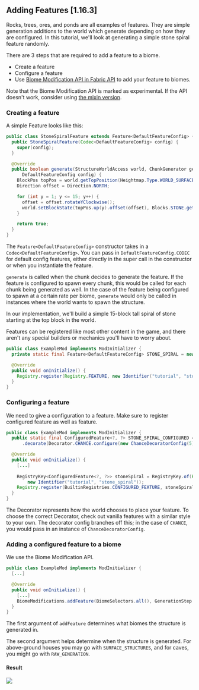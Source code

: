 ## Adding Features \[1.16.3\]

Rocks, trees, ores, and ponds are all examples of features. They are
simple generation additions to the world which generate depending on how
they are configured. In this tutorial, we'll look at generating a simple
stone spiral feature randomly.

There are 3 steps that are required to add a feature to a biome.

- Create a feature
- Configure a feature
- Use [Biome Modification API in Fabric API](https://github.com/FabricMC/fabric/pull/1097) to add your
  feature to biomes.

Note that the Biome Modification API is marked as experimental. If the
API doesn't work, consider using [the mixin version](../?rev=1599388928.md).

### Creating a feature

A simple Feature looks like this:

```java
public class StoneSpiralFeature extends Feature<DefaultFeatureConfig> {
  public StoneSpiralFeature(Codec<DefaultFeatureConfig> config) {
    super(config);
  }

  @Override
  public boolean generate(StructureWorldAccess world, ChunkGenerator generator, Random random, BlockPos pos,
      DefaultFeatureConfig config) {
    BlockPos topPos = world.getTopPosition(Heightmap.Type.WORLD_SURFACE, pos);
    Direction offset = Direction.NORTH;

    for (int y = 1; y <= 15; y++) {
      offset = offset.rotateYClockwise();
      world.setBlockState(topPos.up(y).offset(offset), Blocks.STONE.getDefaultState(), 3);
    }

    return true;
  }
}
```

The `Feature<DefaultFeatureConfig>` constructor takes in a
`Codec<DefaultFeatureConfig>`. You can pass in
`DefaultFeatureConfig.CODEC` for default config features, either
directly in the super call in the constructor or when you instantiate
the feature.

`generate` is called when the chunk decides to generate the feature. If
the feature is configured to spawn every chunk, this would be called for
each chunk being generated as well. In the case of the feature being
configured to spawn at a certain rate per biome, `generate` would only
be called in instances where the world wants to spawn the structure.

In our implementation, we'll build a simple 15-block tall spiral of
stone starting at the top block in the world.

Features can be registered like most other content in the game, and
there aren't any special builders or mechanics you'll have to worry
about.

```java
public class ExampleMod implements ModInitializer {
  private static final Feature<DefaultFeatureConfig> STONE_SPIRAL = new StoneSpiralFeature(DefaultFeatureConfig.CODEC);

  @Override
  public void onInitialize() {
    Registry.register(Registry.FEATURE, new Identifier("tutorial", "stone_spiral"), STONE_SPIRAL);
  }
}
```

### Configuring a feature

We need to give a configuration to a feature. Make sure to register
configured feature as well as feature.

```java
public class ExampleMod implements ModInitializer {
  public static final ConfiguredFeature<?, ?> STONE_SPIRAL_CONFIGURED = STONE_SPIRAL.configure(FeatureConfig.DEFAULT)
      .decorate(Decorator.CHANCE.configure(new ChanceDecoratorConfig(5)));

  @Override
  public void onInitialize() {
    [...]
    
    RegistryKey<ConfiguredFeature<?, ?>> stoneSpiral = RegistryKey.of(Registry.CONFIGURED_FEATURE_WORLDGEN,
        new Identifier("tutorial", "stone_spiral"));
    Registry.register(BuiltinRegistries.CONFIGURED_FEATURE, stoneSpiral.getValue(), STONE_SPIRAL_CONFIGURED);
  }
}
```

The Decorator represents how the world chooses to place your feature. To
choose the correct Decorator, check out vanilla features with a similar
style to your own. The decorator config branches off this; in the case
of `CHANCE`, you would pass in an instance of `ChanceDecoratorConfig`.

### Adding a configured feature to a biome

We use the Biome Modification API.

```java
public class ExampleMod implements ModInitializer {
  [...]

  @Override
  public void onInitialize() {
    [...]
    BiomeModifications.addFeature(BiomeSelectors.all(), GenerationStep.Feature.UNDERGROUND_ORES, stoneSpiral);
  }
}
```

The first argument of `addFeature` determines what biomes the structure
is generated in.

The second argument helps determine when the structure is generated. For
above-ground houses you may go with `SURFACE_STRUCTURES`, and for caves,
you might go with `RAW_GENERATION`.

#### Result

![](https://i.imgur.com/Kr59o0B.png)
